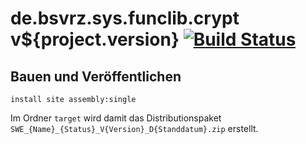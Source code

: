 de.bsvrz.sys.funclib.crypt v${project.version} [![Build Status](https://travis-ci.org/datenverteiler/de.bsvrz.sys.funclib.crypt.svg?branch=master)](https://travis-ci.org/datenverteiler/de.bsvrz.sys.funclib.crypt)
=================


Bauen und Veröffentlichen
-------------------------

    install site assembly:single

Im Ordner `target` wird damit das Distributionspaket
`SWE_{Name}_{Status}_V{Version}_D{Standdatum}.zip` erstellt.
